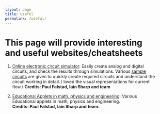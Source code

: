 ```yaml
---
layout: page
title: Useful
permalink: /useful/
---
```


# This page will provide interesting and useful websites/cheatsheets


1. [Online electronic circuit simulator][elec_link]: Easily create analog and digital circuits, and check the results through simulations. Various [sample circuits](https://www.falstad.com/circuit/e-index.html) are given to quickly create required circuits and understand the circuit working in detail. I loved the visual representations for current flow.\ **Credits: Paul Falstad, Iain Sharp and team**

2. [Educational Applets in math, physics and engineering][edu_app_link]: Various Educational applets in math, physics and engineering.\
**Credits: Paul Falstad, Iain Sharp and team.**

[elec_link]: https://www.falstad.com/circuit/
[edu_app_link]: https://www.falstad.com/mathphysics.html
